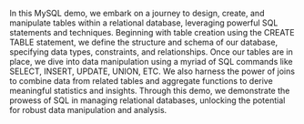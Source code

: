 In this MySQL demo, we embark on a journey to design, create, and manipulate tables within a relational database, leveraging powerful SQL statements and techniques.
Beginning with table creation using the CREATE TABLE statement, we define the structure and schema of our database, specifying data types, constraints, and relationships.
Once our tables are in place, we dive into data manipulation using a myriad of SQL commands like SELECT, INSERT, UPDATE, UNION, ETC.
We also harness the power of joins to combine data from related tables and aggregate functions to derive meaningful statistics and insights.
Through this demo, we demonstrate the prowess of SQL in managing relational databases, unlocking the potential for robust data manipulation and analysis.
